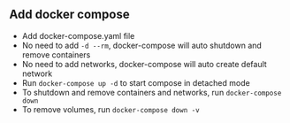 ## Add docker compose
- Add docker-compose.yaml file
- No need to add `-d --rm`, docker-compose will auto shutdown and remove containers
- No need to add networks, docker-compose will auto create default network
- Run `docker-compose up -d` to start compose in detached mode
- To shutdown and remove containers and networks, run `docker-compose down`
- To remove volumes, run `docker-compose down -v` 